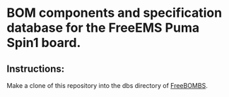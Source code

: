 # BOM components and specification database for the FreeEMS Puma Spin1 board.

## Instructions:

Make a clone of this repository into the dbs directory of [FreeBOMBS](https://github.com/jammi/FreeBOMBS).



